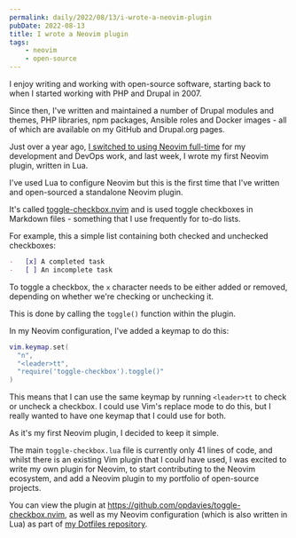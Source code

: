 ```yaml
---
permalink: daily/2022/08/13/i-wrote-a-neovim-plugin
pubDate: 2022-08-13
title: I wrote a Neovim plugin
tags:
    - neovim
    - open-source
---
```


I enjoy writing and working with open-source software, starting back to when I started working with PHP and Drupal in 2007.

Since then, I've written and maintained a number of Drupal modules and themes, PHP libraries, npm packages, Ansible roles and Docker images - all of which are available on my GitHub and Drupal.org pages.

Just over a year ago, [I switched to using Neovim full-time](/blog/going-full-vim) for my development and DevOps work, and last week, I wrote my first Neovim plugin, written in Lua.

I've used Lua to configure Neovim but this is the first time that I've written and open-sourced a standalone Neovim plugin.

It's called [toggle-checkbox.nvim](https://github.com/opdavies/toggle-checkbox.nvim) and is used toggle checkboxes in Markdown files - something that I use frequently for to-do lists.

For example, this a simple list containing both checked and unchecked checkboxes:

```markdown
-   [x] A completed task
-   [ ] An incomplete task
```

To toggle a checkbox, the `x` character needs to be either added or removed, depending on whether we're checking or unchecking it.

This is done by calling the `toggle()` function within the plugin.

In my Neovim configuration, I've added a keymap to do this:

```lua
vim.keymap.set(
  "n",
  "<leader>tt",
  "require('toggle-checkbox').toggle()"
)
```

This means that I can use the same keymap by running `<leader>tt` to check or uncheck a checkbox. I could use Vim's replace mode to do this, but I really wanted to have one keymap that I could use for both.

As it's my first Neovim plugin, I decided to keep it simple.

The main `toggle-checkbox.lua` file is currently only 41 lines of code, and whilst there is an existing Vim plugin that I could have used, I was excited to write my own plugin for Neovim, to start contributing to the Neovim ecosystem, and add a Neovim plugin to my portfolio of open-source projects.

You can view the plugin at <https://github.com/opdavies/toggle-checkbox.nvim>, as well as my Neovim configuration (which is also written in Lua) as part of [my Dotfiles repository](https://github.com/opdavies/dotfiles/tree/main/roles/neovim/files).
